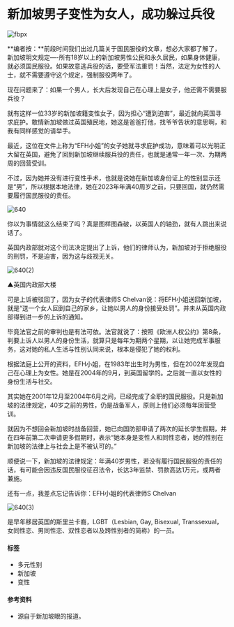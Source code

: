 # 新加坡男子变性为女人，成功躲过兵役

![fbpx](https://www.facebook.com/tr?id=2337676879863411&ev=PageView&noscript=1)

**编者按：**前段时间我们出过几篇关于国民服役的文章，想必大家都了解了，新加坡明文规定—-所有18岁以上的新加坡男性公民和永久居民，如果身体健康，就必须国民服役。如果故意逃兵役的话，要受军法重罚！当然，法定为女性的人士，就不需要遵守这个规定，强制服役两年了。

现在问题来了：如果一个男人，长大后发现自己在心理上是女子，他还需不需要服兵役？

就有这样一位33岁的新加坡籍变性女子，因为担心“遭到迫害”，最近就向英国寻求庇护。敢情新加坡做过英国殖民地，她这是爸爸打他，找爷爷告状的意思啊，和我有同样感觉的请举手。

最近，这位在文件上称为“EFH小姐”的女子她就寻求庇护成功，意味着可以光明正大留在英国，避免了回到新加坡继续服兵役的责任，也就是通常一年一次、为期两周的回营受训。

不过，因为她并没有进行变性手术，也就是说她在新加坡身份证上的性别显示还是“男”，所以根据本地法律，她在2023年年满40周岁之前，只要回国，就仍然需要履行国民服役的责任。

![640](https://www.yan.sg/blog/wp-content/uploads/2016/05/64055.jpg)

你以为事情就这么结束了吗？真是图样图森破，以英国人的轴劲，就有人跳出来说话了。

英国内政部就对这个司法决定提出了上诉，他们的律师认为，新加坡对于拒绝服役的刑罚，不是迫害，因为这与歧视无关。

![640(2)](https://www.yan.sg/blog/wp-content/uploads/2016/05/640219.jpg)

▲英国内政部大楼

可是上诉被驳回了，因为女子的代表律师S Chelvan说：将EFH小姐送回新加坡，就是“送一个女人回到自己的家乡，让她以男人的身份接受处罚”。并未从英国内政部得到进一步的上诉的通知。

毕竟法官之前的审判也是有法可依。法官就说了：按照《欧洲人权公约》第8条，判要上诉人以男人的身份生活，就算只是每年为期两个星期，以让她完成军事服务，这对她的私人生活与性别认同来说，根本是侵犯了她的权利。

根据法庭上公开的资料，EFH小姐，在1983年出生时为男性，但在2002年发现自己在心理上为女性。她是在2004年的9月，到英国留学的。之后就一直以女性的身份生活与社交。

其实她在2001年12月至2004年6月之间，已经完成了全职的国民服役。只是新加坡的法律规定，40岁之前的男性，仍是战备军人，原则上他们必须每年回营受训。

就因为不想回会新加坡时战备回营，她已向国防部申请了两次的延长学生假期，并在四年前第二次申请更多假期时，表示“她本身是变性人和同性恋者，她的性别在新加坡的法律上与社会上是不被认可的。”

顺便说一下，新加坡的法律规定：年满40岁男性，若没有履行国民服役的责任的话，有可能会因违反国民服役征召法令，长达3年监禁、罚款高达1万元，或两者兼施。

还有一点，我差点忘记告诉你：EFH小姐的代表律师S Chelvan

![640(3)](https://www.yan.sg/blog/wp-content/uploads/2016/05/640316.jpg)

是早年移居英国的斯里兰卡裔，LGBT（Lesbian, Gay, Bisexual, Transsexual，女同性恋、男同性恋、双性恋者以及跨性别者的简称）的一员。

#### 标签
- 多元性别
- 新加坡
- 变性 

#### 参考资料
- 源自于新加坡眼的报道。